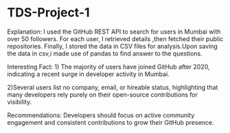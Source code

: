 # TDS-Project-1
Explanation:  I used the GitHub REST API to search for users in Mumbai with over 50 followers. For each user, I retrieved details ,then fetched  their public repositories. Finally, I stored the data in CSV files for analysis.Upon saving the data in csv,i made use of pandas to find answer to the questions.


Interesting Fact: 1) The majority of users have joined GitHub after 2020, indicating a recent surge in developer activity in Mumbai.

2)Several users list no company, email, or hireable status, highlighting that many developers rely purely on their open-source contributions for visibility.








Recommendations:  Developers should focus on active community engagement and consistent contributions to grow their GitHub presence.
